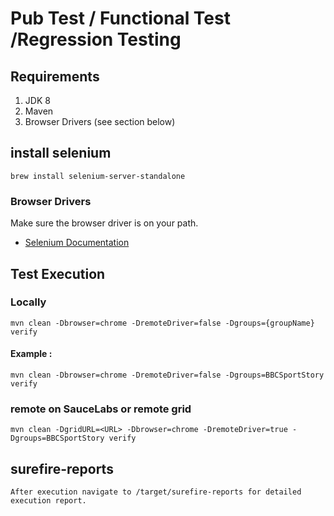 
# Pub Test / Functional Test /Regression Testing #

## Requirements ##

1. JDK 8
2. Maven
3. Browser Drivers (see section below)

## install selenium ##

    brew install selenium-server-standalone

### Browser Drivers ###

Make sure the browser driver is on your path.

* [Selenium Documentation ](https://www.seleniumhq.org/docs/)



## Test Execution ##

### Locally ###
    mvn clean -Dbrowser=chrome -DremoteDriver=false -Dgroups={groupName} verify
#### Example :
    mvn clean -Dbrowser=chrome -DremoteDriver=false -Dgroups=BBCSportStory verify

### remote on SauceLabs or remote grid ###

    mvn clean -DgridURL=<URL> -Dbrowser=chrome -DremoteDriver=true -Dgroups=BBCSportStory verify


## surefire-reports ##
    After execution navigate to /target/surefire-reports for detailed execution report.
